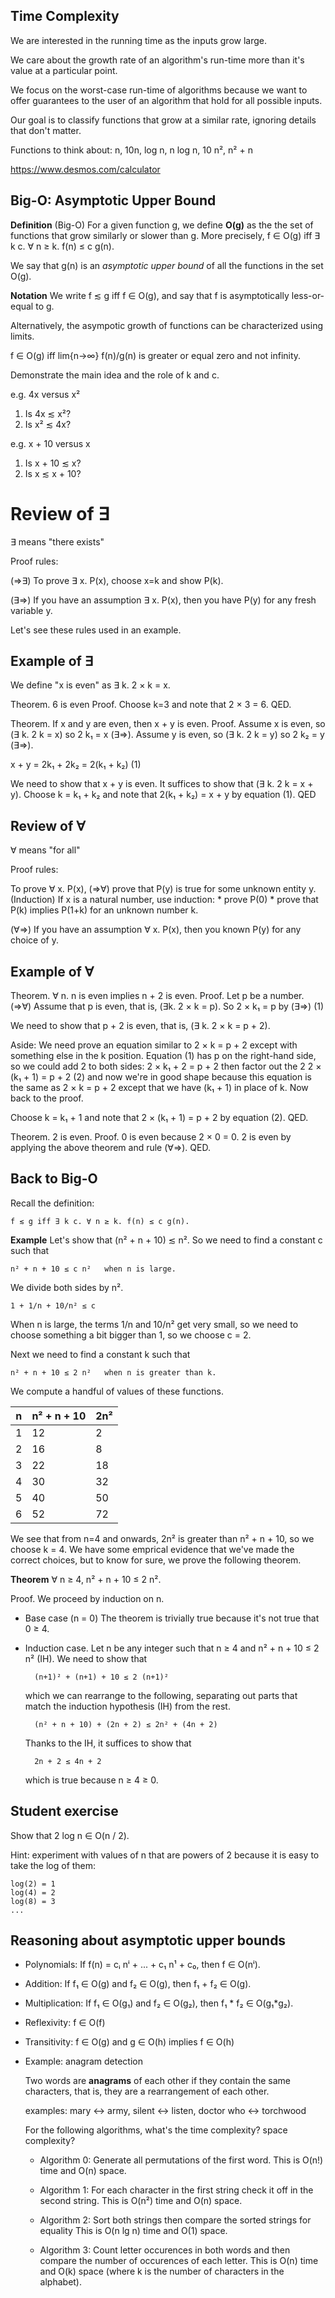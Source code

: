 ## Time Complexity

We are interested in the running time as the inputs grow large.

We care about the growth rate of an algorithm's run-time more than
it's value at a particular point.
	  
We focus on the worst-case run-time of algorithms because we want to
offer guarantees to the user of an algorithm that hold for all
possible inputs.
	  
Our goal is to classify functions that grow at a similar rate,
ignoring details that don't matter.

Functions to think about: n, 10n, log n, n log n, 10 n², n² + n

https://www.desmos.com/calculator

## Big-O: Asymptotic Upper Bound

**Definition** (Big-O) For a given function g, we define **O(g)** as the
the set of functions that grow similarly or slower than g. More
precisely, f ∈ O(g) iff ∃ k c. ∀ n ≥ k. f(n) ≤ c g(n).

We say that g(n) is an *asymptotic upper bound* of all the functions
in the set O(g).

**Notation** We write f ≲ g iff f ∈ O(g), and say that f is
asymptotically less-or-equal to g.

Alternatively, the asympotic growth of functions can be characterized
using limits.

f ∈ O(g) iff lim{n→∞} f(n)/g(n) is greater or equal zero and not infinity.

Demonstrate the main idea and the role of k and c.

e.g. 4x versus x²

1. Is 4x ≲ x²?
2. Is x² ≲ 4x?
   
e.g. x + 10 versus x

1. Is x + 10 ≲ x?
2. Is x ≲ x + 10?

# Review of ∃

∃ means "there exists"

Proof rules:

(⇒∃) To prove ∃ x. P(x), choose x=k and show P(k).

(∃⇒) If you have an assumption ∃ x. P(x), then you have P(y)
   for any fresh variable y.
   
Let's see these rules used in an example.

## Example of ∃

We define "x is even" as ∃ k. 2 × k = x.

Theorem. 6 is even
Proof. Choose k=3 and note that 2 × 3 = 6. QED.

Theorem. If x and y are even, then x + y is even.
Proof.
Assume x is even, so (∃ k. 2 k = x) so 2 k₁ = x (∃⇒).
Assume y is even, so (∃ k. 2 k = y) so 2 k₂ = y (∃⇒).

x + y = 2k₁ + 2k₂ = 2(k₁ + k₂)          (1)

We need to show that x + y is even.
It suffices to show that (∃ k. 2 k = x + y).
Choose k = k₁ + k₂ and note that 2(k₁ + k₂) = x + y by equation (1).
QED


## Review of ∀

∀ means "for all"

Proof rules:

To prove ∀ x. P(x), 
   (⇒∀) prove that P(y) is true for some unknown entity y.
   (Induction) If x is a natural number, use induction:
      * prove P(0)
	  * prove that P(k) implies P(1+k) for an unknown number k.

(∀⇒) If you have an assumption ∀ x. P(x), then you known P(y)
   for any choice of y.

## Example of ∀

Theorem. ∀ n. n is even implies n + 2 is even.
Proof.
 Let p be a number. (⇒∀)
 Assume that p is even, that is, (∃k. 2 × k = p).
 So 2 × k₁ = p by (∃⇒)      (1)
 
 We need to show that p + 2 is even, that is, (∃ k. 2 × k = p + 2).
 
 Aside: We need prove an equation similar to 2 × k = p + 2 except with
 something else in the k position.
 Equation (1) has p on the right-hand side, so we could add 2 to both sides:
 2 × k₁ + 2 = p + 2
 then factor out the 2
 2 × (k₁ + 1) = p + 2             (2)
 and now we're in good shape because this equation is the same as 2 × k = p + 2
 except that we have (k₁ + 1) in place of k.
 Now back to the proof.

 Choose k = k₁ + 1 and note that 2 × (k₁ + 1) = p + 2 by equation (2).
QED.

Theorem. 2 is even.
Proof.
0 is even because 2 × 0 = 0.
2 is even by applying the above theorem and rule (∀⇒).
QED.


## Back to Big-O

Recall the  definition:

    f ≲ g iff ∃ k c. ∀ n ≥ k. f(n) ≤ c g(n).

**Example** Let's show that (n² + n + 10) ≲ n².
So we need to find a constant c such that

    n² + n + 10 ≤ c n²   when n is large.

We divide both sides by n².

    1 + 1/n + 10/n² ≤ c

When n is large, the terms 1/n and 10/n² get very small, so we need to
choose something a bit bigger than 1, so we choose c = 2.

Next we need to find a constant k such that

    n² + n + 10 ≤ 2 n²   when n is greater than k.

We compute a handful of values of these functions.

| n   | n² + n + 10  | 2n²  |
| --- | ------------ | ---- |
| 1   | 12           |  2   |
| 2   | 16           |  8   |
| 3   | 22           | 18   |
| 4   | 30           | 32   |
| 5   | 40           | 50   |
| 6   | 52           | 72   |

We see that from n=4 and onwards, 2n² is greater than n² + n + 10, so
we choose k = 4. We have some emprical evidence that we've made the
correct choices, but to know for sure, we prove the following theorem.

**Theorem** ∀ n ≥ 4, n² + n + 10 ≤ 2 n².

Proof. We proceed by induction on n.
* Base case (n = 0) The theorem is trivially true
    because it's not true that 0 ≥ 4.
* Induction case. Let n be any integer such that n ≥ 4
    and n² + n + 10 ≤ 2 n² (IH). We need to show that

		(n+1)² + (n+1) + 10 ≤ 2 (n+1)²

	which we can rearrange to the following, separating out parts that
	match the induction hypothesis (IH) from the rest.

		(n² + n + 10) + (2n + 2) ≤ 2n² + (4n + 2)

	Thanks to the IH, it suffices to show that 

		2n + 2 ≤ 4n + 2

	which is true because n ≥ 4 ≥ 0.


## Student exercise

Show that 2 log n ∈ O(n / 2). 

Hint: experiment with values of n that are powers of 2 because it is
easy to take the log of them:

	log(2) = 1
	log(4) = 2
	log(8) = 3
	...

## Reasoning about asymptotic upper bounds

* Polynomials:
    If f(n) = cᵢ nⁱ + ... + c₁ n¹ + c₀, 
	then f ∈ O(nⁱ).
* Addition:
    If f₁ ∈ O(g) and f₂ ∈ O(g),
    then f₁ + f₂ ∈ O(g).
* Multiplication:
    If f₁ ∈ O(g₁) and f₂ ∈ O(g₂),
    then f₁ * f₂ ∈ O(g₁*g₂).
* Reflexivity:
    f ∈ O(f)
* Transitivity:
    f ∈ O(g) and g ∈ O(h) implies f ∈ O(h)

* Example: anagram detection

    Two words are **anagrams** of each other if they contain the same
    characters, that is, they are a rearrangement of each other.

    examples: mary <-> army, silent <-> listen, doctor who <-> torchwood

    For the following algorithms, what's the time complexity? space
    complexity?

    * Algorithm 0:
      Generate all permutations of the first word.
      This is O(n!) time and O(n) space.

    * Algorithm 1:
      For each character in the first string
      check it off in the second string.
      This is O(n²) time and O(n) space.

    * Algorithm 2:
      Sort both strings then 
      compare the sorted strings for equality
      This is O(n lg n) time and O(1) space.

    * Algorithm 3:
      Count letter occurences in both words and then compare
          the number of occurences of each letter.
      This is O(n) time and O(k) space
      (where k is the number of characters in the alphabet).
